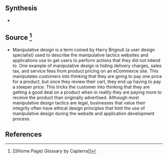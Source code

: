 ## Synthesis
- 
## Source [^1]
- Manipulative design is a term coined by Harry Brignull (a user design specialist) used to describe the manipulative tactics websites and applications use to get users to perform actions that they did not intend to. One example of manipulative design is hiding delivery charges, sales tax, and service fees from product pricing on an eCommerce site. This manipulates customers into thinking that they are going to pay one price for a product, but once they review their cart, they end up having to pay a steeper price. This tricks the customer into thinking that they are getting a good deal on a product when in reality they are paying more to receive the product than originally advertised. Although most manipulative design tactics are legal, businesses that value their integrity often have ethical design principles that limit the use of manipulative design during the website and application development process.
## References

[^1]: [[(Home Page) Glossary by Capterra]]